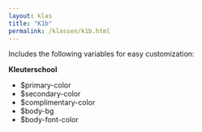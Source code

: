 ```yaml
---
layout: klas
title: "K1b"
permalink: /klassen/k1b.html
--- 
```

	
Includes the following variables for easy customization:

**Kleuterschool**

* $primary-color
* $secondary-color
* $complimentary-color
* $body-bg
* $body-font-color
